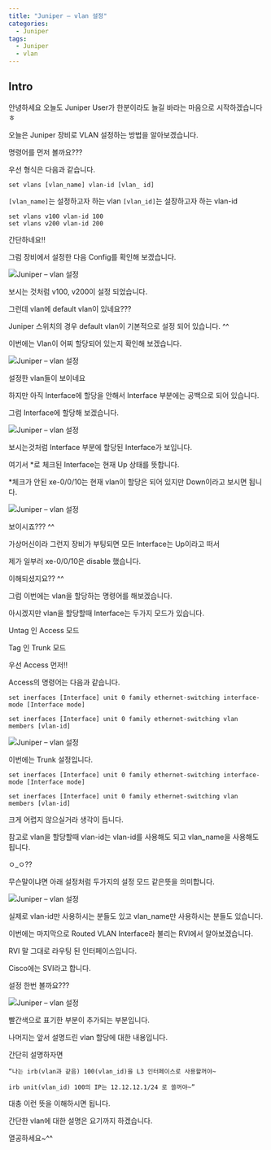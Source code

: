 ```yaml
---
title: "Juniper – vlan 설정"
categories:
  - Juniper
tags:
  - Juniper
  - vlan
---
```


## Intro

안녕하세요 오늘도 Juniper User가 한분이라도 늘길 바라는 마음으로 시작하겠습니다 ㅎ

오늘은 Juniper 장비로 VLAN 설정하는 방법을 알아보겠습니다.

명령어를 먼저 볼까요???

우선 형식은 다음과 같습니다.

```
set vlans [vlan_name] vlan-id [vlan_ id]
```

```[vlan_name]```는 설정하고자 하는 vlan
```[vlan_id]```는 설장하고자 하는 vlan-id  


```
set vlans v100 vlan-id 100
set vlans v200 vlan-id 200
```
간단하네요!!

그럼 장비에서 설정한 다음 Config를 확인해 보겠습니다.


![Juniper – vlan 설정](/files/2018-08-17-vlan-설정/1.png)



보시는 것처럼 v100, v200이 설정 되었습니다.

그런데 vlan에 default vlan이 있네요???

Juniper 스위치의 경우  default vlan이 기본적으로 설정 되어 있습니다. ^^

이번에는 Vlan이 어찌 할당되어 있는지 확인해 보겠습니다.


![Juniper – vlan 설정](/files/2018-08-17-vlan-설정/2.png)


설정한 vlan들이 보이네요

하지만 아직 Interface에 할당을 안해서 Interface 부분에는 공백으로 되어 있습니다.

그럼 Interface에 할당해 보겠습니다.




![Juniper – vlan 설정](/files/2018-08-17-vlan-설정/3.png)




보시는것처럼 Interface 부분에 할당된 Interface가 보입니다.

여기서 *로 체크된 Interface는 현재 Up 상태를 뜻합니다.

*체크가 안된 xe-0/0/10는 현재 vlan이 할당은 되어 있지만 Down이라고 보시면 됩니다.




![Juniper – vlan 설정](/files/2018-08-17-vlan-설정/4.png)




보이시죠??? ^^

가상머신이라 그런지 장비가 부팅되면 모든 Interface는 Up이라고 떠서

제가 일부러 xe-0/0/10은 disable 했습니다.

이해되셨지요?? ^^

그럼 이번에는 vlan을 할당하는 명령어를 해보겠습니다.

아시겠지만 vlan을 할당할때 Interface는 두가지 모드가 있습니다.

Untag 인 Access 모드

Tag 인 Trunk 모드

우선 Access 먼저!!

Access의 명령어는 다음과 같습니다.

```
set inerfaces [Interface] unit 0 family ethernet-switching interface-mode [Interface mode]

set inerfaces [Interface] unit 0 family ethernet-switching vlan members [vlan-id]
```



![Juniper – vlan 설정](/files/2018-08-17-vlan-설정/5.png)




이번에는 Trunk 설정입니다.

```
set inerfaces [Interface] unit 0 family ethernet-switching interface-mode [Interface mode]

set inerfaces [Interface] unit 0 family ethernet-switching vlan members [vlan-id]
```


크게 어렵지 않으실거라 생각이 듭니다.

참고로 vlan을 할당할때 vlan-id는 vlan-id를 사용해도 되고 vlan_name을 사용해도 됩니다.

ㅇ_ㅇ??

무슨말이냐면 아래 설정처럼 두가지의 설정 모드 같은뜻을 의미합니다.


![Juniper – vlan 설정](/files/2018-08-17-vlan-설정/6.png)


실제로 vlan-id만 사용하시는 분들도 있고 vlan_name만 사용하시는 분들도 있습니다.

이번에는 마지막으로  Routed VLAN Interface라 불리는 RVI에서 알아보겠습니다.

RVI 말 그대로 라우팅 된 인터페이스입니다.

Cisco에는 SVI라고 합니다.

설정 한번 볼까요???


![Juniper – vlan 설정](/files/2018-08-17-vlan-설정/7.png)


빨간색으로 표기한 부분이 추가되는 부분입니다.

나머지는 앞서 설명드린 vlan 할당에 대한 내용입니다.

간단히 설명하자면

```
“나는 irb(vlan과 같음) 100(vlan_id)을 L3 인터페이스로 사용할꺼야~

irb unit(vlan_id) 100의 IP는 12.12.12.1/24 로 쓸꺼야~”
```

대충 이런 뜻을 이해하시면 됩니다.

간단한 vlan에 대한 설명은 요기까지 하겠습니다.

열공하세요~^^